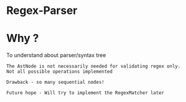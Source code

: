# Regex-Parser
# Why ?
To understand about parser/syntax tree

```
The AstNode is not necessarily needed for validating regex only.
Not all possible operations implemented

Drawback - so many sequential nodes!

Future hope - Will try to implement the RegexMatcher later
```
